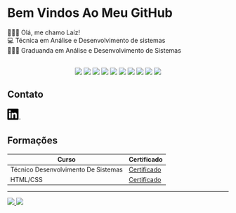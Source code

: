 # Bem Vindos Ao Meu GitHub

👩🏼‍💻 Olá, me chamo Laíz! <br>
💻 Técnica em Análise e Desenvolvimento de sistemas  <br>
👩🏼‍🎓 Graduanda em Análise e Desenvolvimento de Sistemas <br> <br>

<p align="center">

<img src="https://cdn.jsdelivr.net/gh/devicons/devicon@latest/icons/java/java-original-wordmark.svg" width="40px"> 
<img src="https://cdn.jsdelivr.net/gh/devicons/devicon@latest/icons/javascript/javascript-original.svg" width="40px"> 
<img src="https://cdn.jsdelivr.net/gh/devicons/devicon@latest/icons/css3/css3-original-wordmark.svg" width="40px"> 
<img src="https://cdn.jsdelivr.net/gh/devicons/devicon@latest/icons/html5/html5-original-wordmark.svg" width="40px"> 
<img src="https://cdn.jsdelivr.net/gh/devicons/devicon@latest/icons/mysql/mysql-original-wordmark.svg" width="40px"> 
<img src="https://cdn.jsdelivr.net/gh/devicons/devicon@latest/icons/php/php-original.svg" width="40px"> 
<img src="https://cdn.jsdelivr.net/gh/devicons/devicon@latest/icons/c/c-original.svg" width="40px"> 
<img src="https://cdn.jsdelivr.net/gh/devicons/devicon@latest/icons/python/python-original-wordmark.svg" width="40px"> 
<img src="https://cdn.jsdelivr.net/gh/devicons/devicon@latest/icons/figma/figma-original.svg" width="40px"> 
<img src="https://cdn.jsdelivr.net/gh/devicons/devicon@latest/icons/git/git-original-wordmark.svg" width="40px">

</p>


## Contato

<a href="https://www.linkedin.com/in/la%C3%ADz-nascimento-de-oliveira-ba361a1bb/"><img src="img/linkedin.png" alt="" width="30px"></a>


## Formações

| Curso | Certificado |
| ------| ----------- |
|  Técnico Desenvolvimento De Sistemas  | [Certificado](https://ibb.co/cDfqf3Q)|
|  HTML/CSS  | [Certificado](https://ibb.co/GH2Fxhk)|


----------------------------------

<div>
<a href="https://github.com/Laiz03">
<img loading="lazy" height="180cm" src="https://github-readme-stats.vercel.app/api?username=Laiz03&show_icons=true&theme=dracula" />
<img loading="lazy" height="180cm" src="https://github-readme-stats.vercel.app/api/top-langs/?username=Laiz03&layout=compact&langs_count=7&theme=dracula"/>
</div>